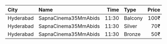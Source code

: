 | City      | Name                 |  Time | Type    | Price | Capacity | Booked |
| :-------- | :------------------- | ----: | :------ | ----: | -------: | -----: |
| Hyderabad | SapnaCinema35MmAbids | 11:30 | Balcony |  100₹ |      324 |    270 |
| Hyderabad | SapnaCinema35MmAbids | 11:30 | Silver  |   70₹ |      228 |    164 |
| Hyderabad | SapnaCinema35MmAbids | 11:30 | Bronze  |   50₹ |      144 |    144 |